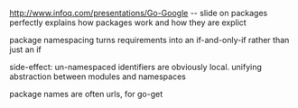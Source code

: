 

http://www.infoq.com/presentations/Go-Google -- slide on packages perfectly explains how packages work and how they are explict

package namespacing turns requirements into an if-and-only-if rather than just an if

side-effect: un-namespaced identifiers are obviously local. unifying abstraction between modules and namespaces

package names are often urls, for go-get
